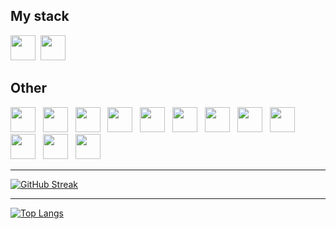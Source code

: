 ## My stack

<img src="https://cdn.jsdelivr.net/gh/devicons/devicon/icons/python/python-original.svg" width="40" height="40" />&nbsp;
<img src="https://cdn.jsdelivr.net/gh/devicons/devicon/icons/git/git-original.svg" width="40" height="40"/> &nbsp;
 
## Other

<img src="https://cdn.jsdelivr.net/gh/devicons/devicon/icons/javascript/javascript-original.svg" width="40" height="40"/> &nbsp;
<img src="https://cdn.jsdelivr.net/gh/devicons/devicon/icons/html5/html5-original.svg" width="40" height="40"/> &nbsp;
<img src="https://cdn.jsdelivr.net/gh/devicons/devicon/icons/css3/css3-original.svg" width="40" height="40"/> &nbsp;
<img src="https://cdn.jsdelivr.net/gh/devicons/devicon/icons/github/github-original.svg" width="40" height="40"/> &nbsp;
<img src="https://cdn.jsdelivr.net/gh/devicons/devicon/icons/markdown/markdown-original.svg" width="40" height="40"/> &nbsp;
<img src="https://cdn.jsdelivr.net/gh/devicons/devicon/icons/vscode/vscode-original.svg" width="40" height="40"/> &nbsp;
<img src="https://cdn.jsdelivr.net/gh/devicons/devicon/icons/figma/figma-original.svg" width="40" height="40"/> &nbsp;
<img src="https://cdn.jsdelivr.net/gh/devicons/devicon/icons/bash/bash-original.svg" width="40" height="40"/> &nbsp;
<img src="https://cdn.jsdelivr.net/gh/devicons/devicon/icons/apple/apple-original.svg" width="40" height="40"/> &nbsp;
<img src="https://cdn.jsdelivr.net/gh/devicons/devicon/icons/linux/linux-original.svg" width="40" height="40"/> &nbsp;
<img src="https://cdn.jsdelivr.net/gh/devicons/devicon/icons/jupyter/jupyter-original-wordmark.svg" width="40" height="40"/> &nbsp;
<img src="https://cdn.jsdelivr.net/gh/devicons/devicon/icons/git/git-original.svg" width="40" height="40"/> &nbsp;


<!-- <img src="https://cdn.jsdelivr.net/gh/devicons/devicon/icons/jupyter/jupyter-original-wordmark.svg" width="40" height="40"/> &nbsp; -->
<!-- <img src="https://cdn.jsdelivr.net/gh/devicons/devicon/icons/python/python-original.svg" width="40" height="40" />&nbsp; -->

---

[![GitHub Streak](http://github-readme-streak-stats.herokuapp.com?user=amputators115&hide_border=true)](https://git.io/streak-stats)
          
---
[![Top Langs](https://github-readme-stats.vercel.app/api/top-langs/?username=amputators115&layout=default&theme=default)](https://github.com/anuraghazra/github-readme-stats)

<!-- [![Top Langs](https://github-readme-stats.vercel.app/api/top-langs/?username=amputators115&hide_progress=true)](https://github.com/anuraghazra/github-readme-stats) -->
